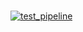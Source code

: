 # 
[![test_pipeline](https://github.com/nightblure/flask-site-ci-cd/actions/workflows/main.yml/badge.svg?branch=main&event=push)](https://github.com/nightblure/flask-site-ci-cd/actions/workflows/main.yml)
